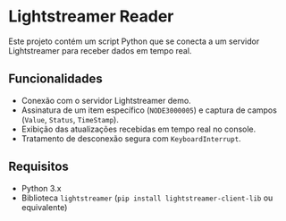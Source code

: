 # Lightstreamer Reader

Este projeto contém um script Python que se conecta a um servidor Lightstreamer para receber dados em tempo real.

## Funcionalidades
- Conexão com o servidor Lightstreamer demo.
- Assinatura de um item específico (`NODE3000005`) e captura de campos (`Value`, `Status`, `TimeStamp`).
- Exibição das atualizações recebidas em tempo real no console.
- Tratamento de desconexão segura com `KeyboardInterrupt`.

## Requisitos
- Python 3.x
- Biblioteca `lightstreamer` (`pip install lightstreamer-client-lib` ou equivalente)
